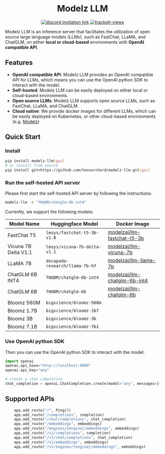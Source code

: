 <div align="center">

# Modelz LLM

</div>

<p align=center>
<a href="https://discord.gg/KqswhpVgdU"><img alt="discord invitation link" src="https://dcbadge.vercel.app/api/server/KqswhpVgdU?style=flat"></a>
<a href="https://twitter.com/TensorChord"><img src="https://img.shields.io/twitter/follow/tensorchord?style=social" alt="trackgit-views" /></a>
</p>

Modelz LLM is an inference server that facilitates the utilization of open source large language models (LLMs), such as FastChat, LLaMA, and ChatGLM, on either **local or cloud-based** environments with **OpenAI compatible API**.

## Features

- **OpenAI compatible API**: Modelz LLM provides an OpenAI compatible API for LLMs, which means you can use the OpenAI python SDK to interact with the model.
- **Self-hosted**: Modelz LLM can be easily deployed on either local or cloud-based environments.
- **Open source LLMs**: Modelz LLM supports open source LLMs, such as FastChat, LLaMA, and ChatGLM.
- **Cloud native**: We provide docker images for different LLMs, which can be easily deployed on Kubernetes, or other cloud-based environments (e.g. [Modelz](https://docs.modelz.ai))

## Quick Start

### Install

```bash
pip install modelz-llm[gpu]
# or install from source
pip install git+https://github.com/tensorchord/modelz-llm.git[gpu]
```

### Run the self-hosted API server

Please first start the self-hosted API server by following the instructions:

```bash
modelz-llm -m "THUDM/chatglm-6b-int4"
```

Currently, we support the following models:

| Model Name | Huggingface Model | Docker Image |
| ---------- | ----------- | ---------------- |
|FastChat T5 | `lmsys/fastchat-t5-3b-v1.0` | [modelzai/llm-fastchat-t5-3b](https://hub.docker.com/repository/docker/modelzai/llm-fastchat-t5-3b/general)
| Vicuna 7B Delta V1.1  | `lmsys/vicuna-7b-delta-v1.1` | [modelzai/llm-vicuna-7b](https://hub.docker.com/repository/docker/modelzai/llm-vicuna-7b/general) |
| LLaMA 7B    | `decapoda-research/llama-7b-hf` | [modelzai/llm-llama-7b](https://hub.docker.com/repository/docker/modelzai/llm-llama-7b/general) |
| ChatGLM 6B INT4    | `THUDM/chatglm-6b-int4` | [modelzai/llm-chatglm-6b-int4](https://hub.docker.com/repository/docker/modelzai/llm-chatglm-6b-int4/general) |
| ChatGLM 6B  | `THUDM/chatglm-6b` | [modelzai/llm-chatglm-6b](https://hub.docker.com/repository/docker/modelzai/llm-chatglm-6b/general) |
| Bloomz 560M | `bigscience/bloomz-560m` | |
| Bloomz 1.7B | `bigscience/bloomz-1b7` | |
| Bloomz 3B | `bigscience/bloomz-3b` | |
| Bloomz 7.1B | `bigscience/bloomz-7b1` | |

### Use OpenAI python SDK

Then you can use the OpenAI python SDK to interact with the model:

```python
import openai
openai.api_base="http://localhost:8000"
openai.api_key="any"

# create a chat completion
chat_completion = openai.ChatCompletion.create(model="any", messages=[{"role": "user", "content": "Hello world"}])
```

## Supported APIs

```py
    app.add_route("/", Ping())
    app.add_route("/completions", completion)
    app.add_route("/chat/completions", chat_completion)
    app.add_route("/embeddings", embeddings)
    app.add_route("/engines/{engine}/embeddings", embeddings)
    app.add_route("/v1/completions", completion)
    app.add_route("/v1/chat/completions", chat_completion)
    app.add_route("/v1/embeddings", embeddings)
    app.add_route("/v1/engines/{engine}/embeddings", embeddings)
```
